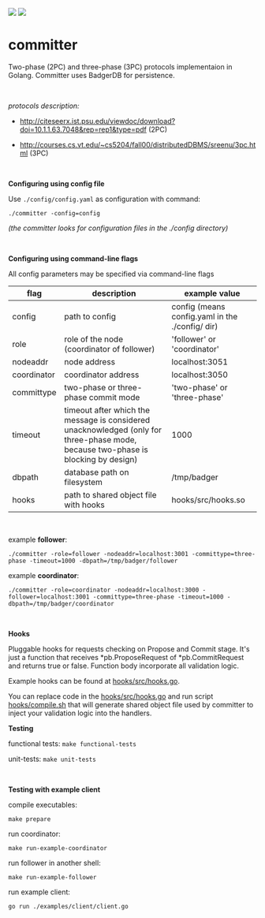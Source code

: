 ![](https://github.com/vadiminshakov/committer/workflows/unit-tests/badge.svg) ![](https://github.com/vadiminshakov/committer/workflows/functional-tests/badge.svg)
# committer

Two-phase (2PC) and three-phase (3PC) protocols implementaion in Golang. Committer uses BadgerDB for persistence.

<br>

_protocols description:_

- http://citeseerx.ist.psu.edu/viewdoc/download?doi=10.1.1.63.7048&rep=rep1&type=pdf (2PC)

- http://courses.cs.vt.edu/~cs5204/fall00/distributedDBMS/sreenu/3pc.html (3PC)

<br>

**Configuring using config file**

Use `./config/config.yaml` as configuration with command:
 ```
 ./committer -config=config
```
 
_(the committer looks for configuration files in the ./config directory)_

<br>

**Configuring using command-line flags**

All config parameters may be specified via command-line flags

| flag  |   description| example value  |  
|---|---|---|
| config  |  path to config |  config (means config.yaml in the ./config/ dir) |
| role  |  role of the node (coordinator of follower) | 'follower' or 'coordinator'  | 
| nodeaddr  | node address | localhost:3051 |   
| coordinator  |  coordinator address |  localhost:3050 |   
| committype  | two-phase or three-phase commit mode | 'two-phase' or 'three-phase' |  
| timeout  | timeout after which the message is considered unacknowledged (only for three-phase mode, because two-phase is blocking by design)  |  1000 |  
| dbpath  |  database path on filesystem |  /tmp/badger |  
|hooks| path to shared object file with hooks | hooks/src/hooks.so |

<br>

example **follower**:
```
./committer -role=follower -nodeaddr=localhost:3001 -committype=three-phase -timeout=1000 -dbpath=/tmp/badger/follower
```

example **coordinator**:
```
./committer -role=coordinator -nodeaddr=localhost:3000 -follower=localhost:3001 -committype=three-phase -timeout=1000 -dbpath=/tmp/badger/coordinator
```

<br>

**Hooks**

Pluggable hooks for requests checking on Propose and Commit stage. 
It's just a function that receives *pb.ProposeRequest of *pb.CommitRequest and returns true or false.
Function body incorporate all validation logic. 

Example hooks can be found at [hooks/src/hooks.go](https://github.com/vadimInshakov/committer/hooks/src/hooks.go).
 
You can replace code in the [hooks/src/hooks.go](https://github.com/vadimInshakov/committer/hooks/src/hooks.go) and run script [hooks/compile.sh](https://github.com/vadimInshakov/committer/blob/master/hooks/compile.sh) that will generate shared object file used by committer to inject your validation logic into the handlers.

**Testing**

functional tests: `make functional-tests`

unit-tests: `make unit-tests`

<br>

**Testing with example client**

compile executables:
```
make prepare
```

run coordinator:
```
make run-example-coordinator
```
run follower in another shell:
```
make run-example-follower
```

run example client:
```
go run ./examples/client/client.go
```